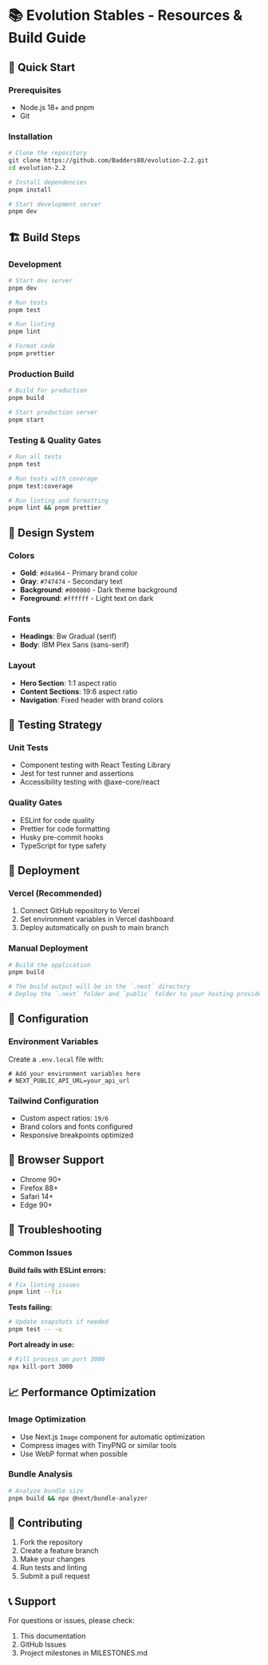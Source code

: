 # 📚 Evolution Stables - Resources & Build Guide

## 🚀 Quick Start

### Prerequisites

- Node.js 18+ and pnpm
- Git

### Installation

```bash
# Clone the repository
git clone https://github.com/Badders80/evolution-2.2.git
cd evolution-2.2

# Install dependencies
pnpm install

# Start development server
pnpm dev
```

## 🏗️ Build Steps

### Development

```bash
# Start dev server
pnpm dev

# Run tests
pnpm test

# Run linting
pnpm lint

# Format code
pnpm prettier
```

### Production Build

```bash
# Build for production
pnpm build

# Start production server
pnpm start
```

### Testing & Quality Gates

```bash
# Run all tests
pnpm test

# Run tests with coverage
pnpm test:coverage

# Run linting and formatting
pnpm lint && pnpm prettier
```

## 🎨 Design System

### Colors

- **Gold**: `#d4a964` - Primary brand color
- **Gray**: `#747474` - Secondary text
- **Background**: `#000000` - Dark theme background
- **Foreground**: `#ffffff` - Light text on dark

### Fonts

- **Headings**: Bw Gradual (serif)
- **Body**: IBM Plex Sans (sans-serif)

### Layout

- **Hero Section**: 1:1 aspect ratio
- **Content Sections**: 19:6 aspect ratio
- **Navigation**: Fixed header with brand colors

## 🧪 Testing Strategy

### Unit Tests

- Component testing with React Testing Library
- Jest for test runner and assertions
- Accessibility testing with @axe-core/react

### Quality Gates

- ESLint for code quality
- Prettier for code formatting
- Husky pre-commit hooks
- TypeScript for type safety

## 🚀 Deployment

### Vercel (Recommended)

1. Connect GitHub repository to Vercel
2. Set environment variables in Vercel dashboard
3. Deploy automatically on push to main branch

### Manual Deployment

```bash
# Build the application
pnpm build

# The build output will be in the `.next` directory
# Deploy the `.next` folder and `public` folder to your hosting provider
```

## 🔧 Configuration

### Environment Variables

Create a `.env.local` file with:

```env
# Add your environment variables here
# NEXT_PUBLIC_API_URL=your_api_url
```

### Tailwind Configuration

- Custom aspect ratios: `19/6`
- Brand colors and fonts configured
- Responsive breakpoints optimized

## 📱 Browser Support

- Chrome 90+
- Firefox 88+
- Safari 14+
- Edge 90+

## 🐛 Troubleshooting

### Common Issues

**Build fails with ESLint errors:**

```bash
# Fix linting issues
pnpm lint --fix
```

**Tests failing:**

```bash
# Update snapshots if needed
pnpm test -- -u
```

**Port already in use:**

```bash
# Kill process on port 3000
npx kill-port 3000
```

## 📈 Performance Optimization

### Image Optimization

- Use Next.js `Image` component for automatic optimization
- Compress images with TinyPNG or similar tools
- Use WebP format when possible

### Bundle Analysis

```bash
# Analyze bundle size
pnpm build && npx @next/bundle-analyzer
```

## 🤝 Contributing

1. Fork the repository
2. Create a feature branch
3. Make your changes
4. Run tests and linting
5. Submit a pull request

## 📞 Support

For questions or issues, please check:

1. This documentation
2. GitHub Issues
3. Project milestones in MILESTONES.md
